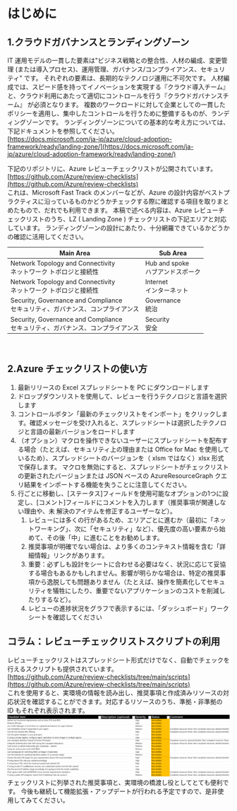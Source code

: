 # はじめに
## 1.クラウドガバナンスとランディングゾーン
IT 運用モデルの一貫した要素は"ビジネス戦略との整合性、人材の編成、変更管理 (または導入プロセス)、運用管理、ガバナンス/コンプライアンス、セキュリティ" です。 それぞれの要素は、長期的なテクノロジ運用に不可欠です。
人材編成では、スピード感を持ってイノベーションを実現する『クラウド導入チーム』と、クラウド利用にあたって適切にコントロールを行う『クラウドガバナンスチーム』 が必須となります。
複数のワークロードに対して企業としての一貫したポリシーを適用し、集中したコントロールを行うために整備するものが、ランディングゾーンです。
ランディングゾーンについての基本的な考え方については、下記ドキュメントを参照してください。<br>
[https://docs.microsoft.com/ja-jp/azure/cloud-adoption-framework/ready/landing-zone/](https://docs.microsoft.com/ja-jp/azure/cloud-adoption-framework/ready/landing-zone/)

下記のリポジトリに、Azure レビューチェックリストが公開されています。<br>
[https://github.com/Azure/review-checklists](https://github.com/Azure/review-checklists)<br>
これは、Microsoft Fast Track のメンバーなどが、Azure の設計内容がベストプラクティスに沿っているものかどうかチェックする際に確認する項目を取りまとめたもので、だれでも利用できます。
本稿で述べる内容は、Azure レビューチェックリストのうち、LZ ( Landing Zone ) チェックリストの下記エリアと対応しています。
ランディングゾーンの設計にあたり、十分網羅できているかどうかの確認に活用してください。

|Main Area|Sub Area|
|----|----|
|Network Topology and Connectivity<br>ネットワーク トポロジと接続性|Hub and spoke<br>ハブアンドスポーク|
|Network Topology and Connectivity<br>ネットワーク トポロジと接続性|Internet<br>インターネット|
|Security, Governance and Compliance<br>セキュリティ、ガバナンス、コンプライアンス|Governance<br>統治|
|Security, Governance and Compliance<br>セキュリティ、ガバナンス、コンプライアンス|Security<br>安全|


　
## 2.Azure チェックリストの使い方
1. 最新リリースの Excel スプレッドシートを PC にダウンロードします
2. ドロップダウンリストを使用して、レビューを行うテクノロジと言語を選択します
3. コントロールボタン「最新のチェックリストをインポート」をクリックします。確認メッセージを受け入れると、スプレッドシートは選択したテクノロジと言語の最新バージョンをロードします
[](media/image1.png)
4. （オプション）マクロを操作できないユーザーにスプレッドシートを配布する場合（たとえば、セキュリティ上の理由または Office for Mac を使用しているため）、スプレッドシートのバージョンを（ xlsm ではなく）xlsx 形式で保存します。 マクロを無効にすると、スプレッドシートがチェックリストの更新されたバージョンまたは JSON ベースの AzureResourceGraph クエリ結果をインポートする機能を失うことに注意してください。
5. 行ごとに移動し、[ステータス]フィールドを使用可能なオプションの1つに設定し、[コメント]フィールドにコメントを入力します（推奨事項が関連しない理由や、未 解決のアイテムを修正するユーザーなど）。
   1. レビューには多くの行があるため、エリアごとに進むか（最初に「ネットワーキング」、次に「セキュリティ」など）、優先度の高い要素から始めて、その後「中」に進むことをお勧めします。
   2. 推奨事項が明確でない場合は、より多くのコンテキスト情報を含む「詳細情報」リンクがあります。
   3. 重要：必ずしも設計をシートに合わせる必要はなく、状況に応じて妥協する場合もあるかもしれません。影響が明らかな場合は、特定の推奨事項から逸脱しても問題ありません（たとえば、操作を簡素化してセキュリティを犠牲にしたり、重要でないアプリケーションのコストを削減したりするなど）。
   4. レビューの進捗状況をグラフで表示するには、「ダッシュボード」ワークシートを確認してください


## コラム：レビューチェックリストスクリプトの利用
レビューチェックリストはスプレッドシート形式だけでなく、自動でチェックを行えるスクリプトも提供されています。<br>
[https://github.com/Azure/review-checklists/tree/main/scripts](https://github.com/Azure/review-checklists/tree/main/scripts)<br>
これを使用すると、実環境の情報を読み出し、推奨事項と作成済みリソースの対応状況を確認することができます。対応するリソースのうち、準拠・非準拠の ID もそれぞれ表示されます。
![](media/image2.png)
チェックリストに列挙された推奨事項と、実環境の橋渡し役としてとても便利です。
今後も継続して機能拡張・アップデートが行われる予定ですので、是非使用してみてください。